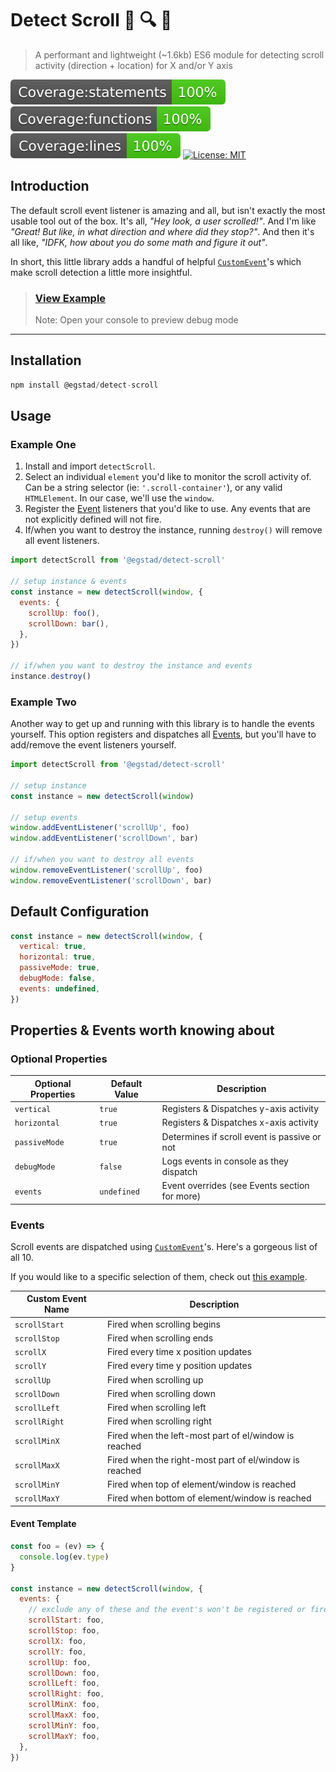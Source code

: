 # Detect Scroll 📜️ 🔍️ 👀️

> A performant and lightweight (~1.6kb) ES6 module for detecting scroll activity (direction + location) for X and/or Y axis

[![Coverage:statements](./coverage/badge-statements.svg)](#)
[![Coverage:functions](./coverage/badge-functions.svg)](#)
[![Coverage:lines](./coverage/badge-lines.svg)](#)
[![License: MIT](https://img.shields.io/badge/License-MIT-yellow.svg)](https://opensource.org/licenses/MIT)

## Introduction

The default scroll event listener is amazing and all, but isn't exactly the most usable tool out of the box. It's all, _"Hey look, a user scrolled!"_. And I'm like _"Great! But like, in what direction and where did they stop?"_. And then it's all like, _"IDFK, how about you do some math and figure it out"_.

In short, this little library adds a handful of helpful [`CustomEvent`](https://developer.mozilla.org/en-US/docs/Web/Events/Creating_and_triggering_events)'s which make scroll detection a little more insightful.

> ### [View Example](https://egstad-construct.github.io/detect-scroll/)
> Note: Open your console to preview debug mode

---

## Installation

```js
npm install @egstad/detect-scroll
```

## Usage

### Example One

1. Install and import `detectScroll`.
2. Select an individual `element` you'd like to monitor the scroll activity of. Can be a string selector (ie: `'.scroll-container'`), or any valid `HTMLElement`. In our case, we'll use the `window`.
3. Register the [Event](#Events) listeners that you'd like to use. Any events that are not explicitly defined will not fire.
4. If/when you want to destroy the instance, running `destroy()` will remove all event listeners.

```js
import detectScroll from '@egstad/detect-scroll'

// setup instance & events
const instance = new detectScroll(window, {
  events: {
    scrollUp: foo(),
    scrollDown: bar(),
  },
})

// if/when you want to destroy the instance and events
instance.destroy()
```

### Example Two

Another way to get up and running with this library is to handle the events yourself. This option registers and dispatches all [Events](#Events), but you'll have to add/remove the event listeners yourself.

```js
import detectScroll from '@egstad/detect-scroll'

// setup instance
const instance = new detectScroll(window)

// setup events
window.addEventListener('scrollUp', foo)
window.addEventListener('scrollDown', bar)

// if/when you want to destroy all events
window.removeEventListener('scrollUp', foo)
window.removeEventListener('scrollDown', bar)
```

## Default Configuration

```js
const instance = new detectScroll(window, {
  vertical: true,
  horizontal: true,
  passiveMode: true,
  debugMode: false,
  events: undefined,
})
```

## Properties & Events worth knowing about

### Optional Properties

| Optional Properties | Default Value | Description                                   |
| ------------------- | ------------- | --------------------------------------------- |
| `vertical`          | `true`        | Registers & Dispatches y-axis activity        |
| `horizontal`        | `true`        | Registers & Dispatches x-axis activity        |
| `passiveMode`       | `true`        | Determines if scroll event is passive or not  |
| `debugMode`         | `false`       | Logs events in console as they dispatch       |
| `events`            | `undefined`   | Event overrides (see Events section for more) |

### Events

Scroll events are dispatched using [`CustomEvent`](https://developer.mozilla.org/en-US/docs/Web/API/CustomEvent)'s. Here's a gorgeous list of all 10.

If you would like to a specific selection of them, check out [this example](#Example-One).

| Custom Event Name | Description                                            |
| ----------------- | ------------------------------------------------------ |
| `scrollStart`     | Fired when scrolling begins                            |
| `scrollStop`      | Fired when scrolling ends                              |
| `scrollX`         | Fired every time x position updates                    |
| `scrollY`         | Fired every time y position updates                    |
| `scrollUp`        | Fired when scrolling up                                |
| `scrollDown`      | Fired when scrolling down                              |
| `scrollLeft`      | Fired when scrolling left                              |
| `scrollRight`     | Fired when scrolling right                             |
| `scrollMinX`      | Fired when the left-most part of el/window is reached  |
| `scrollMaxX`      | Fired when the right-most part of el/window is reached |
| `scrollMinY`      | Fired when top of element/window is reached            |
| `scrollMaxY`      | Fired when bottom of element/window is reached         |

#### Event Template 

```js
const foo = (ev) => {
  console.log(ev.type)
}

const instance = new detectScroll(window, {
  events: {
    // exclude any of these and the event's won't be registered or fired
    scrollStart: foo,
    scrollStop: foo,
    scrollX: foo,
    scrollY: foo,
    scrollUp: foo,
    scrollDown: foo,
    scrollLeft: foo,
    scrollRight: foo,
    scrollMinX: foo,
    scrollMaxX: foo,
    scrollMinY: foo,
    scrollMaxY: foo,
  },
})
```
